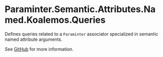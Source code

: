 # Paraminter.Semantic.Attributes.Named.Koalemos.Queries

Defines queries related to a `Paraminter` associator specialized in semantic named attribute arguments.

See [GitHub](https://github.com/Paraminter/Paraminter.Semantic.Attributes.Named.Koalemos) for more information.